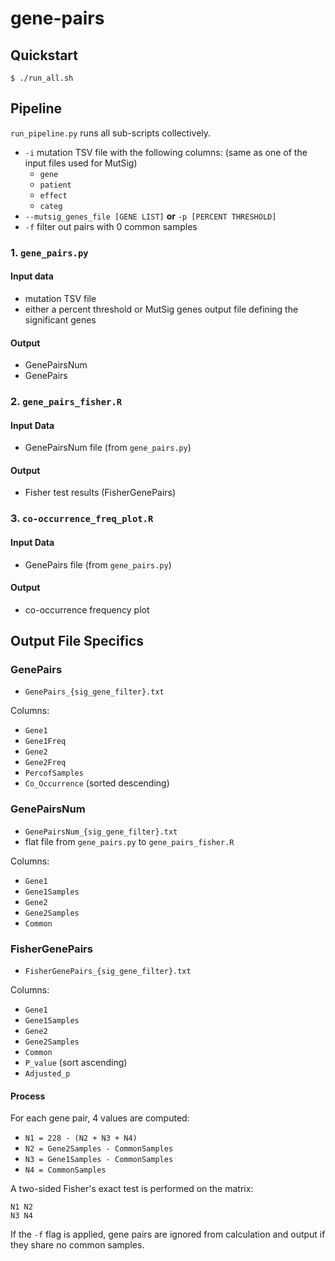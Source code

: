 # gene-pairs

## Quickstart

    $ ./run_all.sh

## Pipeline

`run_pipeline.py` runs all sub-scripts collectively.

* `-i` mutation TSV file with the following columns: (same as one of the input files used for MutSig)
    * `gene`
    * `patient`
    * `effect`
    * `categ`
* `--mutsig_genes_file [GENE LIST]` **or** `-p [PERCENT THRESHOLD]`
* `-f` filter out pairs with 0 common samples

### 1. `gene_pairs.py`

#### Input data
* mutation TSV file
* either a percent threshold or MutSig genes output file defining the significant genes

#### Output
* GenePairsNum
* GenePairs

### 2. `gene_pairs_fisher.R`

#### Input Data
* GenePairsNum file (from `gene_pairs.py`)

#### Output
* Fisher test results (FisherGenePairs)

### 3. `co-occurrence_freq_plot.R`

#### Input Data
* GenePairs file (from `gene_pairs.py`)

#### Output
* co-occurrence frequency plot

## Output File Specifics

### GenePairs

* `GenePairs_{sig_gene_filter}.txt`

Columns:

* `Gene1`
* `Gene1Freq`
* `Gene2`
* `Gene2Freq`
* `PercofSamples`
* `Co_Occurrence` (sorted descending)

### GenePairsNum

* `GenePairsNum_{sig_gene_filter}.txt`
* flat file from `gene_pairs.py` to `gene_pairs_fisher.R`

Columns:

* `Gene1`
* `Gene1Samples`
* `Gene2`
* `Gene2Samples`
* `Common`

### FisherGenePairs

* `FisherGenePairs_{sig_gene_filter}.txt`

Columns:

* `Gene1`
* `Gene1Samples`
* `Gene2`
* `Gene2Samples`
* `Common`
* `P_value` (sort ascending)
* `Adjusted_p`

#### Process

For each gene pair, 4 values are computed:

* `N1 = 228 - (N2 + N3 + N4)`
* `N2 = Gene2Samples - CommonSamples`
* `N3 = Gene1Samples - CommonSamples`
* `N4 = CommonSamples`

A two-sided Fisher's exact test is performed on the matrix:

    N1 N2
    N3 N4

If the `-f` flag is applied, gene pairs are ignored from calculation and output if they share no common samples.
